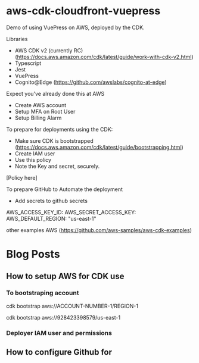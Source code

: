 # aws-cdk-cloudfront-vuepress
Demo of using VuePress on AWS, deployed by the CDK.

Libraries

- AWS CDK v2 (currently RC) (https://docs.aws.amazon.com/cdk/latest/guide/work-with-cdk-v2.html)
- Typescript
- Jest
- VuePress
- Cognito@Edge (https://github.com/awslabs/cognito-at-edge)

Expect you've already done this at AWS

- Create AWS account
- Setup MFA on Root User
- Setup Billing Alarm

To prepare for deployments using the CDK:

- Make sure CDK is bootstrapped (https://docs.aws.amazon.com/cdk/latest/guide/bootstrapping.html)
- Create IAM user
- Use this policy
- Note the Key and secret, securely.

[Policy here]

To prepare GitHub to Automate the deployment

- Add secrets to github secrets

AWS_ACCESS_KEY_ID: 
AWS_SECRET_ACCESS_KEY: 
AWS_DEFAULT_REGION: "us-east-1"


other examples
AWS (https://github.com/aws-samples/aws-cdk-examples)

# Blog Posts


## How to setup AWS for CDK use

### To bootstraping account

cdk bootstrap aws://ACCOUNT-NUMBER-1/REGION-1 

cdk bootstrap aws://928423398579/us-east-1

### Deployer IAM user and permissions 


## How to configure Github for 

